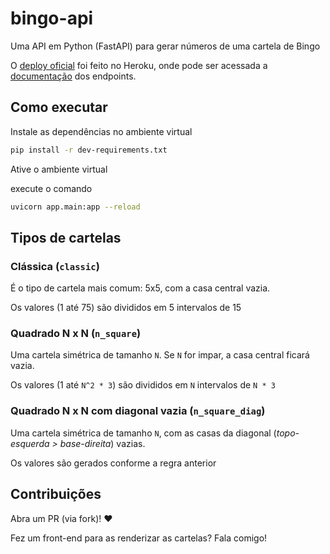 # bingo-api
Uma API em Python (FastAPI) para gerar números de uma cartela de Bingo

O [deploy oficial](https://bingo-fastapi.herokuapp.com/) foi feito no Heroku, onde pode ser acessada a [documentação](https://bingo-fastapi.herokuapp.com/docs) dos endpoints.

## Como executar

Instale as dependências no ambiente virtual
```bash
pip install -r dev-requirements.txt
```

Ative o ambiente virtual

execute o comando 

```bash
uvicorn app.main:app --reload
```

## Tipos de cartelas

### Clássica (`classic`)

É o tipo de cartela mais comum: 5x5, com a casa central vazia.

Os valores (1 até 75) são divididos em 5 intervalos de 15

### Quadrado N x N (`n_square`)

Uma cartela simétrica de tamanho `N`. Se `N` for impar, a casa central ficará vazia.

Os valores (1 até `N^2 * 3`) são divididos em `N` intervalos de `N * 3`

### Quadrado N x N com diagonal vazia (`n_square_diag`)

Uma cartela simétrica de tamanho `N`, com as casas da diagonal (_topo-esquerda > base-direita_) vazias.

Os valores são gerados conforme a regra anterior

## Contribuições

Abra um PR (via fork)! ❤️

Fez um front-end para as renderizar as cartelas? Fala comigo!

